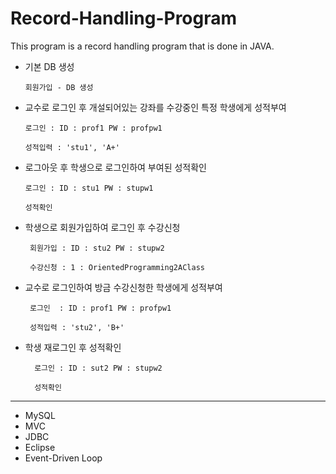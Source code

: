 # Record-Handling-Program
This program is a record handling program that is done in JAVA.

- 기본 DB 생성

      회원가입 - DB 생성 

- 교수로 로그인 후 개설되어있는 강좌를 수강중인 특정 학생에게 성적부여
  
      로그인 : ID : prof1 PW : profpw1

      성적입력 : 'stu1', 'A+'

- 로그아웃 후 학생으로 로그인하여 부여된 성적확인

      로그인 : ID : stu1 PW : stupw1
  
      성적확인 

- 학생으로 회원가입하여 로그인 후 수강신청

       회원가입 : ID : stu2 PW : stupw2
  
       수강신청 : 1 : OrientedProgramming2AClass 

- 교수로 로그인하여 방금 수강신청한 학생에게 성적부여

       로그인  : ID : prof1 PW : profpw1
       
       성적입력 : 'stu2', 'B+'

- 학생 재로그인 후 성적확인

        로그인 : ID : sut2 PW : stupw2
        
        성적확인



----
* MySQL
* MVC
* JDBC
* Eclipse
* Event-Driven Loop
